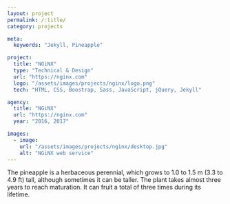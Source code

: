 ```yaml
---
layout: project
permalink: /:title/
category: projects

meta:
  keywords: "Jekyll, Pineapple"

project:
  title: "NGiNX"
  type: "Technical & Design"
  url: "https://nginx.com"
  logo: "/assets/images/projects/nginx/logo.png"
  tech: "HTML, CSS, Boostrap, Sass, JavaScript, jQuery, Jekyll"

agency:
  title: "NGiNX"
  url: "https://nginx.com"
  year: "2016, 2017"

images:
  - image:
    url: "/assets/images/projects/nginx/desktop.jpg"
    alt: "NGiNX web service"
---
```

<p>The pineapple is a herbaceous perennial, which grows to 1.0 to 1.5 m (3.3 to 4.9 ft) tall, although sometimes it can be taller. The plant takes almost three years to reach maturation. It can fruit a total of three times during its lifetime.</p>